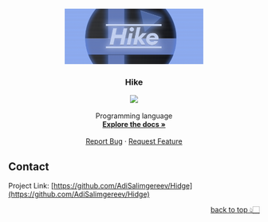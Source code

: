 <div id="top"></div>

<br />
<div align="center">
  <img width="55%" src="./hike-icon.png"></img>

  <h3 align="center">Hike</h3>
  

![](https://img.shields.io/badge/-Powered%20by%20Quantumatic-6567a5?style=for-the-badge&logo=&logoColor=white)
  <p align="center">
    Programming language
    <br />
    <a href="https://github.com/AdiSalimgereev/Hidge/blob/main/DeraScript/README.md"><strong>Explore the docs »</strong></a>
    <br />
    <br />
    <a href="https://github.com/AdiSalimgereev/Hidge/issues">Report Bug</a>
    ·
    <a href="https://github.com/AdiSalimgereev/Hidge/issues">Request Feature</a>
  </p>
</div>

<!-- CONTACT -->
## Contact

Project Link: [https://github.com/AdiSalimgereev/Hidge](https://github.com/AdiSalimgereev/Hidge)

<p align="right"><a href="#top">back to top 👆🏻</a></p>


